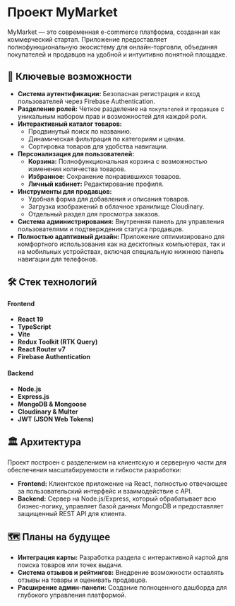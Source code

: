# Проект MyMarket

MyMarket — это современная e-commerce платформа, созданная как коммерческий стартап. Приложение предоставляет полнофункциональную экосистему для онлайн-торговли, объединяя покупателей и продавцов на удобной и интуитивно понятной площадке.

## 🚀 Ключевые возможности

* **Система аутентификации:** Безопасная регистрация и вход пользователей через Firebase Authentication.
* **Разделение ролей:** Четкое разделение на `покупателей` и `продавцов` с уникальным набором прав и возможностей для каждой роли.
* **Интерактивный каталог товаров:**
    * Продвинутый поиск по названию.
    * Динамическая фильтрация по категориям и ценам.
    * Сортировка товаров для удобства навигации.
* **Персонализация для пользователей:**
    * **Корзина:** Полнофункциональная корзина с возможностью изменения количества товаров.
    * **Избранное:** Сохранение понравившихся товаров.
    * **Личный кабинет:** Редактирование профиля.
* **Инструменты для продавцов:**
    * Удобная форма для добавления и описания товаров.
    * Загрузка изображений в облачное хранилище Cloudinary.
    * Отдельный раздел для просмотра заказов.
* **Система администрирования:** Внутренняя панель для управления пользователями и подтверждения статуса продавцов.
* **Полностью адаптивный дизайн:** Приложение оптимизировано для комфортного использования как на десктопных компьютерах, так и на мобильных устройствах, включая специальную нижнюю панель навигации для телефонов.

## 🛠️ Стек технологий

#### Frontend
* **React 19**
* **TypeScript**
* **Vite**
* **Redux Toolkit (RTK Query)**
* **React Router v7**
* **Firebase Authentication**

#### Backend
* **Node.js**
* **Express.js**
* **MongoDB & Mongoose**
* **Cloudinary & Multer**
* **JWT (JSON Web Tokens)**

## 🏛️ Архитектура

Проект построен с разделением на клиентскую и серверную части для обеспечения масштабируемости и гибкости разработки:

* **Frontend:** Клиентское приложение на React, полностью отвечающее за пользовательский интерфейс и взаимодействие с API.
* **Backend:** Сервер на Node.js/Express, который обрабатывает всю бизнес-логику, управляет базой данных MongoDB и предоставляет защищенный REST API для клиента.

## 🗺️ Планы на будущее

* **Интеграция карты:** Разработка раздела с интерактивной картой для поиска товаров или точек выдачи.
* **Система отзывов и рейтингов:** Внедрение возможности оставлять отзывы на товары и оценивать продавцов.
* **Расширение админ-панели:** Создание полноценного дашборда для глубокого управления платформой.
